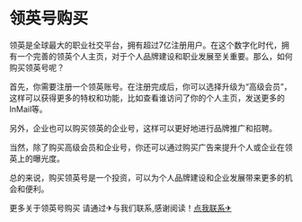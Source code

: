 # 领英号购买

领英是全球最大的职业社交平台，拥有超过7亿注册用户。在这个数字化时代，拥有一个完善的领英个人主页，对于个人品牌建设和职业发展至关重要。那么，如何购买领英号呢？

首先，你需要注册一个领英账号。在注册完成后，你可以选择升级为“高级会员”，这样可以获得更多的特权和功能，比如查看谁访问了你的个人主页，发送更多的InMail等。

另外，企业也可以购买领英的企业号，这样可以更好地进行品牌推广和招聘。

当然，除了购买高级会员和企业号，你还可以通过购买广告来提升个人或企业在领英上的曝光度。

总的来说，购买领英号是一个投资，可以为个人品牌建设和企业发展带来更多的机会和便利。

更多关于领英号购买 请通过✈与我们联系,感谢阅读！[点我联系✈](https://help.G208.com)